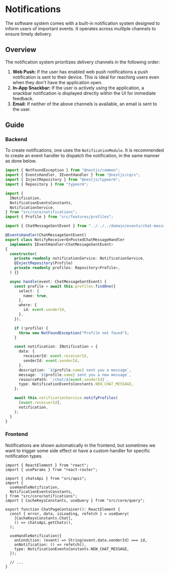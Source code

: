 # Notifications

The software system comes with a built-in notification system designed to inform
users of important events. It operates across multiple channels to ensure timely
delivery.

## Overview

The notification system prioritizes delivery channels in the following order:

1.  **Web Push:** If the user has enabled web push notifications a push
    notification is sent to their device. This is ideal for reaching users even
    when they don't have the application open.
2.  **In-App Snackbar:** If the user is actively using the application, a
    snackbar notification is displayed directly within the UI for immediate
    feedback.
3.  **Email:** If neither of the above channels is available, an email is sent
    to the user.

## Guide

### Backend

To create notifications, one uses the `NotificationModule`. It is recommended to
create an event handler to dispatch the notification, in the same manner as done
below.

```ts
import { NotFoundException } from "@nestjs/common";
import { EventsHandler, IEventHandler } from "@nestjs/cqrs";
import { InjectRepository } from "@nestjs/typeorm";
import { Repository } from "typeorm";

import {
  INotification,
  NotificationEventsConstants,
  NotificationService,
} from "src/core/notifications";
import { Profile } from "src/features/profiles";

import { ChatMessageSentEvent } from "../../../domain/events/chat-message-sent.event";

@EventsHandler(ChatMessageSentEvent)
export class NotifyReceiverOnPostedChatMessageHandler
  implements IEventHandler<ChatMessageSentEvent>
{
  constructor(
    private readonly notificationService: NotificationService,
    @InjectRepository(Profile)
    private readonly profiles: Repository<Profile>,
  ) {}

  async handle(event: ChatMessageSentEvent) {
    const profile = await this.profiles.findOne({
      select: {
        name: true,
      },
      where: {
        id: event.senderId,
      },
    });

    if (!profile) {
      throw new NotFoundException("Profile not found");
    }

    const notification: INotification = {
      data: {
        receiverId: event.receiverId,
        senderId: event.senderId,
      },
      description: `${profile.name} sent you a message`,
      message: `${profile.name} sent you a new message`,
      resourcePath: `/chat/${event.senderId}`,
      type: NotificationEventsConstants.NEW_CHAT_MESSAGE,
    };

    await this.notificationService.notifyProfiles(
      [event.receiverId],
      notification,
    );
  }
}
```

### Frontend

Notifications are shown automatically in the frontend, but sometimes we want to
trigger some side effect or have a custom handler for specific notification
types.

```tsx
import { ReactElement } from "react";
import { useParams } from "react-router";

import { chatsApi } from "src/apis";
import {
  useHandleNotification,
  NotificationEventsConstants,
} from "src/core/notifications";
import { CacheKeysConstants, useQuery } from "src/core/query";

export function ChatPageContainer(): ReactElement {
  const { error, data, isLoading, refetch } = useQuery(
    [CacheKeysConstants.Chat],
    () => chatsApi.getChats(),
  );

  useHandleNotification({
    onCondition: (event) => String(event.data.senderId) === id,
    onNotification: () => refetch(),
    type: NotificationEventsConstants.NEW_CHAT_MESSAGE,
  });

  // ...
}
```
